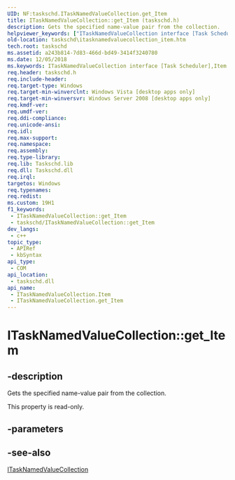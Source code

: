 ```yaml
---
UID: NF:taskschd.ITaskNamedValueCollection.get_Item
title: ITaskNamedValueCollection::get_Item (taskschd.h)
description: Gets the specified name-value pair from the collection.
helpviewer_keywords: ["ITaskNamedValueCollection interface [Task Scheduler]","Item property","ITaskNamedValueCollection.Item","ITaskNamedValueCollection.get_Item","ITaskNamedValueCollection::Item","ITaskNamedValueCollection::get_Item","Item property [Task Scheduler]","Item property [Task Scheduler]","ITaskNamedValueCollection interface","get_Item","taskschd.itasknamedvaluecollection_item","taskschd/ITaskNamedValueCollection::Item","taskschd/ITaskNamedValueCollection::get_Item"]
old-location: taskschd\itasknamedvaluecollection_item.htm
tech.root: taskschd
ms.assetid: a243b814-7d83-466d-bd49-3414f3240780
ms.date: 12/05/2018
ms.keywords: ITaskNamedValueCollection interface [Task Scheduler],Item property, ITaskNamedValueCollection.Item, ITaskNamedValueCollection.get_Item, ITaskNamedValueCollection::Item, ITaskNamedValueCollection::get_Item, Item property [Task Scheduler], Item property [Task Scheduler],ITaskNamedValueCollection interface, get_Item, taskschd.itasknamedvaluecollection_item, taskschd/ITaskNamedValueCollection::Item, taskschd/ITaskNamedValueCollection::get_Item
req.header: taskschd.h
req.include-header: 
req.target-type: Windows
req.target-min-winverclnt: Windows Vista [desktop apps only]
req.target-min-winversvr: Windows Server 2008 [desktop apps only]
req.kmdf-ver: 
req.umdf-ver: 
req.ddi-compliance: 
req.unicode-ansi: 
req.idl: 
req.max-support: 
req.namespace: 
req.assembly: 
req.type-library: 
req.lib: Taskschd.lib
req.dll: Taskschd.dll
req.irql: 
targetos: Windows
req.typenames: 
req.redist: 
ms.custom: 19H1
f1_keywords:
 - ITaskNamedValueCollection::get_Item
 - taskschd/ITaskNamedValueCollection::get_Item
dev_langs:
 - c++
topic_type:
 - APIRef
 - kbSyntax
api_type:
 - COM
api_location:
 - taskschd.dll
api_name:
 - ITaskNamedValueCollection.Item
 - ITaskNamedValueCollection.get_Item
---
```


# ITaskNamedValueCollection::get_Item


## -description

Gets the specified name-value pair from the collection.

This property is read-only.

## -parameters

## -see-also

<a href="https://docs.microsoft.com/windows/desktop/api/taskschd/nn-taskschd-itasknamedvaluecollection">ITaskNamedValueCollection</a>


